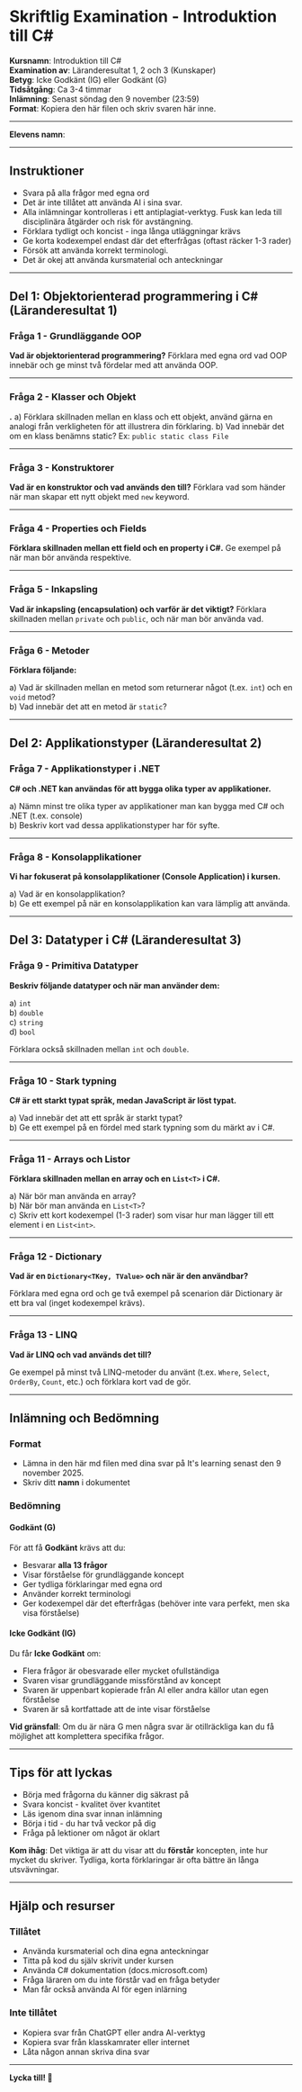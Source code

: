 # Skriftlig Examination - Introduktion till C#

**Kursnamn**: Introduktion till C#  
**Examination av**: Läranderesultat 1, 2 och 3 (Kunskaper)  
**Betyg**: Icke Godkänt (IG) eller Godkänt (G)  
**Tidsåtgång**: Ca 3-4 timmar  
**Inlämning**: Senast söndag den 9 november (23:59)  
**Format**: Kopiera den här filen och skriv svaren här inne.

---

**Elevens namn**:

---

## Instruktioner

- Svara på alla frågor med egna ord
- Det är inte tillåtet att använda AI i sina svar.
- Alla inlämningar kontrolleras i ett antiplagiat-verktyg. Fusk kan leda till disciplinära åtgärder och risk för avstängning.
- Förklara tydligt och koncist - inga långa utläggningar krävs
- Ge korta kodexempel endast där det efterfrågas (oftast räcker 1-3 rader)
- Försök att använda korrekt terminologi.
- Det är okej att använda kursmaterial och anteckningar

---

## Del 1: Objektorienterad programmering i C# (Läranderesultat 1)

### Fråga 1 - Grundläggande OOP

**Vad är objektorienterad programmering?** Förklara med egna ord vad OOP innebär och ge minst två fördelar med att använda OOP.

---

### Fråga 2 - Klasser och Objekt

**.**
a) Förklara skillnaden mellan en klass och ett objekt, använd gärna en analogi från verkligheten för att illustrera din förklaring.
b) Vad innebär det om en klass benämns static? Ex: `public static class File`

---

### Fråga 3 - Konstruktorer

**Vad är en konstruktor och vad används den till?** Förklara vad som händer när man skapar ett nytt objekt med `new` keyword.

---

### Fråga 4 - Properties och Fields

**Förklara skillnaden mellan ett field och en property i C#.** Ge exempel på när man bör använda respektive.

---

### Fråga 5 - Inkapsling

**Vad är inkapsling (encapsulation) och varför är det viktigt?** Förklara skillnaden mellan `private` och `public`, och när man bör använda vad.

---

### Fråga 6 - Metoder

**Förklara följande:**

a) Vad är skillnaden mellan en metod som returnerar något (t.ex. `int`) och en `void` metod?  
b) Vad innebär det att en metod är `static`?

---

## Del 2: Applikationstyper (Läranderesultat 2)

### Fråga 7 - Applikationstyper i .NET

**C# och .NET kan användas för att bygga olika typer av applikationer.**

a) Nämn minst tre olika typer av applikationer man kan bygga med C# och .NET (t.ex. console)  
b) Beskriv kort vad dessa applikationstyper har för syfte.

---

### Fråga 8 - Konsolapplikationer

**Vi har fokuserat på konsolapplikationer (Console Application) i kursen.**

a) Vad är en konsolapplikation?  
b) Ge ett exempel på när en konsolapplikation kan vara lämplig att använda.

---

## Del 3: Datatyper i C# (Läranderesultat 3)

### Fråga 9 - Primitiva Datatyper

**Beskriv följande datatyper och när man använder dem:**

a) `int`  
b) `double`  
c) `string`  
d) `bool`

Förklara också skillnaden mellan `int` och `double`.

---

### Fråga 10 - Stark typning

**C# är ett starkt typat språk, medan JavaScript är löst typat.**

a) Vad innebär det att ett språk är starkt typat?  
b) Ge ett exempel på en fördel med stark typning som du märkt av i C#.

---

### Fråga 11 - Arrays och Listor

**Förklara skillnaden mellan en array och en `List<T>` i C#.**

a) När bör man använda en array?  
b) När bör man använda en `List<T>`?  
c) Skriv ett kort kodexempel (1-3 rader) som visar hur man lägger till ett element i en `List<int>`.

---

### Fråga 12 - Dictionary

**Vad är en `Dictionary<TKey, TValue>` och när är den användbar?**

Förklara med egna ord och ge två exempel på scenarion där Dictionary är ett bra val (inget kodexempel krävs).

---

### Fråga 13 - LINQ

**Vad är LINQ och vad används det till?**

Ge exempel på minst två LINQ-metoder du använt (t.ex. `Where`, `Select`, `OrderBy`, `Count`, etc.) och förklara kort vad de gör.

---

## Inlämning och Bedömning

### Format

- Lämna in den här md filen med dina svar på It's learning senast den 9 november 2025.
- Skriv ditt **namn** i dokumentet

### Bedömning

#### Godkänt (G)

För att få **Godkänt** krävs att du:

- Besvarar **alla 13 frågor**
- Visar förståelse för grundläggande koncept
- Ger tydliga förklaringar med egna ord
- Använder korrekt terminologi
- Ger kodexempel där det efterfrågas (behöver inte vara perfekt, men ska visa förståelse)

#### Icke Godkänt (IG)

Du får **Icke Godkänt** om:

- Flera frågor är obesvarade eller mycket ofullständiga
- Svaren visar grundläggande missförstånd av koncept
- Svaren är uppenbart kopierade från AI eller andra källor utan egen förståelse
- Svaren är så kortfattade att de inte visar förståelse

**Vid gränsfall**: Om du är nära G men några svar är otillräckliga kan du få möjlighet att komplettera specifika frågor.

---

## Tips för att lyckas

- Börja med frågorna du känner dig säkrast på
- Svara koncist - kvalitet över kvantitet
- Läs igenom dina svar innan inlämning
- Börja i tid - du har två veckor på dig
- Fråga på lektioner om något är oklart

**Kom ihåg**: Det viktiga är att du visar att du **förstår** koncepten, inte hur mycket du skriver. Tydliga, korta förklaringar är ofta bättre än långa utsvävningar.

---

## Hjälp och resurser

### Tillåtet

- Använda kursmaterial och dina egna anteckningar
- Titta på kod du själv skrivit under kursen
- Använda C# dokumentation (docs.microsoft.com)
- Fråga läraren om du inte förstår vad en fråga betyder
- Man får också använda AI för egen inlärning

### Inte tillåtet

- Kopiera svar från ChatGPT eller andra AI-verktyg
- Kopiera svar från klasskamrater eller internet
- Låta någon annan skriva dina svar

---

**Lycka till! 🚀**
